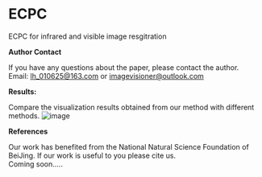 # ECPC
ECPC for infrared and visible image resgitration

**Author Contact**  


If you have any questions about the paper, please contact the author.  
Email: lh_010625@163.com  or imagevisioner@outlook.com

**Results:** 

Compare the visualization results obtained from our method with different methods.
![image](https://github.com/user-attachments/assets/4237c5ae-34bc-47a7-a01c-d30c9709da3b)

**References** 

Our work has benefited from the National Natural Science Foundation of BeiJing.
If our work is useful to you please cite us.  
Coming soon.....
